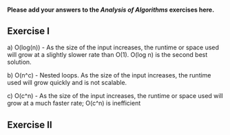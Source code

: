 #### Please add your answers to the ***Analysis of  Algorithms*** exercises here.

## Exercise I

a) O(log(n)) - As the size of the input increases, the runtime or space used will grow at a slightly slower rate than O(1). O(log n) is the second best solution.


b) O(n^c) - Nested loops. As the size of the input increases, the runtime used will grow quickly and is not scalable.


c) O(c^n) - As the size of the input increases, the runtime or space used will grow at a much faster rate; O(c^n) is inefficient 

## Exercise II



